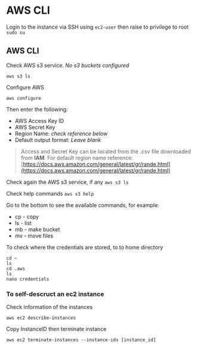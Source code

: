 # AWS CLI

Login to the instance via SSH using `ec2-user` then raise to privilege to root
`sudo su`

## AWS CLI

Check AWS s3 service. *No s3 buckets configured*
```
aws s3 ls
```

Configure AWS
```
aws configure
```

Then enter the following:
* AWS Access Key ID
* AWS Secret Key
* Region Name: *check reference below*
* Default output format: *Leave blank*

> Access and Secret Key can be located from the .csv file downloaded from **IAM**. For default region name reference: [https://docs.aws.amazon.com/general/latest/gr/rande.html](https://docs.aws.amazon.com/general/latest/gr/rande.html)

Check again the AWS s3 service, if any
`aws s3 ls`

Check help commands
`aws s3 help`

Go to the bottom to see the available commands, for example:
* cp - copy
* ls - list
* mb - make bucket
* mv - move files

To check where the credentials are stored, to to home directory
```
cd ~
ls
cd .aws
ls
nano credentials
```
### To self-descruct an ec2 instance
Check information of the instances
```
aws ec2 describe-instances
```

Copy InstanceID then terminate instance
```
aws ec2 terminate-instances --instance-ids [instance_id]
```
